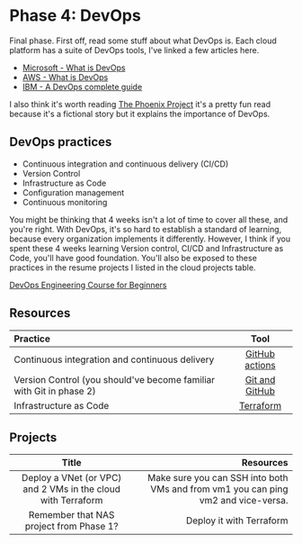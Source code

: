 # Phase 4: DevOps

Final phase. First off, read some stuff about what DevOps is. Each cloud platform has a suite of DevOps tools, I've linked a few articles here.

- [Microsoft - What is DevOps](https://azure.microsoft.com/overview/what-is-devops/#overview)
- [AWS - What is DevOps](https://aws.amazon.com/devops/what-is-devops/)
- [IBM - A DevOps complete guide](https://www.ibm.com/cloud/learn/devops-a-complete-guide)

I also think it's worth reading [The Phoenix Project](https://itrevolution.com/the-phoenix-project/) it's a pretty fun read because it's a fictional story but it explains the importance of DevOps.

## DevOps practices

- Continuous integration and continuous delivery (CI/CD)
- Version Control
- Infrastructure as Code
- Configuration management
- Continuous monitoring

You might be thinking that 4 weeks isn't a lot of time to cover all these, and you're right. With DevOps, it's so hard to establish a standard of learning, because every organization implements it differently. However, I think if you spent these 4 weeks learning Version control, CI/CD and Infrastructure as Code, you'll have  good foundation. You'll also be exposed to these practices in the resume projects I listed in the cloud projects table.

[DevOps Engineering Course for Beginners](https://youtu.be/j5Zsa_eOXeY)

## Resources

| Practice      | Tool    |
| :------------- | :----------:
| Continuous integration and continuous delivery | [GitHub actions](https://docs.github.com/en/actions) |
| Version Control (you should've become familiar with Git in phase 2)| [Git and GitHub](https://docs.github.com/en/github/getting-started-with-github/quickstart)|
| Infrastructure as Code | [Terraform](https://www.terraform.io/) |

## Projects

Title    | Resources     |
 :----------: | -----------: |
| Deploy a VNet (or VPC) and 2 VMs in the cloud with Terraform | Make sure you can SSH into both VMs and from vm1 you can ping vm2 and vice-versa. |
| Remember that NAS project from Phase 1? | Deploy it with Terraform |
